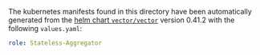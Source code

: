 The kubernetes manifests found in this directory have been automatically generated
from the [helm chart `vector/vector`](https://github.com/vectordotdev/helm-charts/tree/master/charts/vector)
version 0.41.2 with the following `values.yaml`:

```yaml
role: Stateless-Aggregator
```
